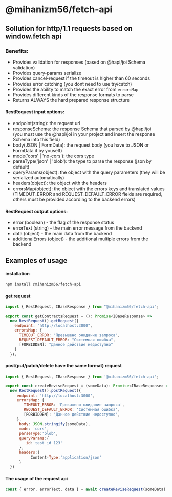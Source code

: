 # @mihanizm56/fetch-api

## Sollution for http/1.1 requests based on window.fetch api

### Benefits:

- Provides validation for responses (based on @hapi/joi Schema validation)
- Provides query-params serialize
- Provides cancel-request if the timeout is higher than 60 seconds
- Provides error catching (you dont need to use try/catch)
- Provides the ability to match the exact error from `errorsMap`
- Provides different kinds of the response formats to parse
- Returns ALWAYS the hard prepared response structure

#### RestRequest input options:

- endpoint(string): the request url
- responseSchema: the response Schema that parsed by @hapi/joi <br/>(you must use the @hapi/joi in your project and insert the response Schema into this field)
- body(JSON | FormData): the request body (you have to JSON or FormData it by youself)
- mode('cors' | 'no-cors'): the cors type
- parseType('json' | 'blob'): the type to parse the response (json by default)
- queryParams(object): the object with the query parameters (they will be serialized automatically)
- headers(object): the object with the headers
- errorsMap(object): the object with the errors keys and translated values (TIMEOUT_ERROR and REQUEST_DEFAULT_ERROR fields are required, others must be provided according to the backend errors)

#### RestRequest output options:

- error (boolean) - the flag of the response status
- errorText (string) - the main error message from the backend
- data (object) - the main data from the backend
- additionalErrors (object) - the additional multiple errors from the backend

## Examples of usage

#### installation

```javascript
npm install @mihanizm56/fetch-api
```

#### get request

```javascript
import { RestRequest, IBaseResponse } from "@mihanizm56/fetch-api";

export const getContractsRequest = (): Promise<IBaseResponse> =>
  new RestRequest().getRequest({
    endpoint: "http://localhost:3000",
    errorsMap: {
      TIMEOUT_ERROR: "Превышено ожидание запроса",
      REQUEST_DEFAULT_ERROR: "Системная ошибка",
      [FORBIDDEN]: "Данное действие недоступно"
    }
  });
```

#### post(put/patch/delete have the same format) request

```javascript
import { RestRequest, IBaseResponse } from '@mihanizm56/fetch-api';

export const createReviseRequest = (someData): Promise<IBaseResponse> =>
  new RestRequest().postRequest({
     endpoint: 'http://localhost:3000',
     errorsMap: {
        TIMEOUT_ERROR: 'Превышено ожидание запроса',
        REQUEST_DEFAULT_ERROR: 'Системная ошибка',
        [FORBIDDEN]: 'Данное действие недоступно',
     },
      body: JSON.stringify(someData),
      mode: 'cors',
      parseType:'blob',
      queryParams:{
         id:'test_id_123'
      },
      headers:{
           Content-Type:'application/json'
      }
  })
```

#### The usage of the request api

```javascript
const { error, errorText, data } = await createReviseRequest(someData);
```
